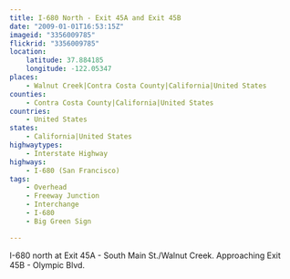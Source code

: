 ```yaml
---
title: I-680 North - Exit 45A and Exit 45B
date: "2009-01-01T16:53:15Z"
imageid: "3356009785"
flickrid: "3356009785"
location:
    latitude: 37.884185
    longitude: -122.05347
places:
    - Walnut Creek|Contra Costa County|California|United States
counties:
    - Contra Costa County|California|United States
countries:
    - United States
states:
    - California|United States
highwaytypes:
    - Interstate Highway
highways:
    - I-680 (San Francisco)
tags:
    - Overhead
    - Freeway Junction
    - Interchange
    - I-680
    - Big Green Sign

---
```

I-680 north at Exit 45A - South Main St./Walnut Creek. Approaching Exit 45B - Olympic Blvd.